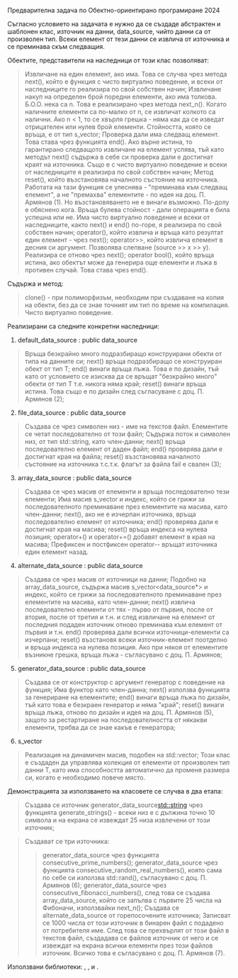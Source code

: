 Предварителна задача по Обектно-ориентирано програмиране 2024

Съгласно условието на задачата е нужно да се създаде абстрактен и шаблонен клас, източник на данни, 
data_source, чийто данни са от произволен тип. Всеки елемент от тези данни се извлича от източника и се
преминава скъм следващия. 

Обектите, представители на наследници от този клас позволяват:
> Извличане на един елемент, ако има. Това се случва чрез метода next(), който е функция с чисто виртуално
поведение, и всеки от наследниците го реализира по свой собствен начин;
> Извличане накуп на определен брой поредни елементи, ако има толкова. Б.О.О. нека са n. Това е реализирано
чрез метода next_n(). Когато наличните елементи са по-малко от n, се извличат колкото са налични. Ако n < 1,
то се хвърля грешка - няма как да се изведат отрицателен или нулев брой елементи. Стойността, която се връща,
е от тип s_vector<T>;
> Проверка дали има следващ елемент. Това става чрез функцията end(). Ако върне истина, то гарантирано 
следващото извличане на елемент успява, тъй като методът next() съдържа в себе си проверка дали е достигнат 
краят на източника. Също е с чисто виртуално поведение и всеки от наследниците я реализира по свой собствен
начин;
> Mетод reset(), който възстановява началното състояние на източника. Работата на тази функция се улеснява -
"преминава към следващ елемент", а не "премахва" елементите - по идея на доц. П. Армянов (1). Но 
възстановяването не е винаги възможно. По-долу е обяснено кога. Връща булева стойност - дали операцията е 
била успешна или не. Има чисто виртуално поведение и всеки от наследниците, както next() и end() по-горе, 
я реализира по свой собствен начин;
> operator(), който извлича и връща като резултат един елемент - чрез next();
> operator>>, който извлича елемент в десния си аргумент. Позволява слепване (source >> x >> y). Реализира 
се отново чрез next();
> operator bool(), който връща истина, ако обектът може да генерира още елементи и лъжа в противен случай.
Това става чрез end().

Съдържа и метод:
> clone() - при полиморфизъм, необходим при създаване на копия на обекти, без да се знае точният им тип по
време на компилация. Чисто виртуално поведение.

Реализирани са следните конкретни наследници:

1. default_data_source : public data_source<T>
> Връща безкрайно много подразбиращо конструирани обекти от типа на данните си;
> next() връща подразбиращо се конструиран обект от тип Т;
> end() винаги връща лъжа. Това е по дизайн, тъй като от условието се изисква да се връщат "безкрайно много"
обекти от тип Т т.е. никога няма край;
> reset() винаги връща истина. Това също е по дизайн след съгласуване с доц. П. Армянов (2);
 
2. file_data_source : public data_source<T>
> Създава се чрез символен низ - име на текстов файл. Елементите се четат последователно от този файл;
> Съдържа поток и символен низ, от тип std::string, като член-данни;
> next() връща последователно елемент от даден файл;
> end() проверява дали е достигнат края на файла;
> reset() възстановява началното състояние на източника т.с.т.к. флагът за файла fail е свален (3);

3. array_data_source : public data_source<T>
> Създава се чрез масив от елементи и връща последователно тези елементи;
> Има масив s_vector<T> и индекс, който се грижи за последователното преминаване през елементите на масива,
като член-данни;
> next(), ако не е изчерпан източника, връща последователно елемент от източника;
> end() проверява дали е достигнат края на масива;
> reset() връща индекса на нулева позиция;
> operator+() и operator+=() добавят елемент в края на масива;
> Префиксен и постфиксен operator-- връщат източника един елемент назад.

4. alternate_data_source : public data_source<T>
> Създава се чрез масив от източници на данни;
> Подобно на array_data_source, съдържа масив s_vector<data_source<T>*> и индекс, който се грижи за последователното 
преминаване през елементите на масива, като член-данни;
> next() извлича последователно елементи от тях - първо от първия, после от втория, после от третия и т.н. и след 
извличане на елемент от последния подаден източник отново преминава към елемент от първия и т.н.
> end() проверява дали всички източници-елементи са изчерпани;
> reset() възстановя всеки източник-елемент поотделно и връща индекса на нулева позиция. Ако при някоя от елементите
възникне грешка, връща лъжа - съгласувано с доц. П. Армянов;

5. generator_data_source : public data_source<T>
> Създава се от конструктор с аргумент генератор с поведение на функция;
> Има функтор като член-данна;
> next() използва функцията за генериране на елементите;
> end() винаги връща лъжа по дизайн, тъй като това е безкраен генератор и няма "край";
> reset() винаги връща лъжа, отново по дизайн и идея на доц. П. Армянов (5), защото за рестартиране на последователността 
от някакви елементи, трябва да се знае какъв е генератора;

6. s_vector<T>
> Реализация на динамичен масив, подобен на std::vector;
> Този клас е създаден да управлява колекция от елементи от произволен тип данни T, като има способността автоматично да 
променя размера си, когато е необходимо повече място.

Демонстрацията за използването на класовете се случва в два етапа:

> Създава се източник generator_data_source<std::string> чрез функцията generate_strings() - всеки низ е с дължина точно 
10 символа и на екрана се извеждат 25 низа извлечени от този източник;

> Създават се три източника:
>> generator_data_source<int> чрез функцията consecutive_prime_numbers();
>> generator_data_source<int> чрез функцията consecutive_random_real_numbers(), която сама по себе си използва std::rand(),
съгласувано с доц. П. Армянов (6);
>> generator_data_source<int> чрез consecutive_fibonacci_numbers(), след това се създава array_data_source<int>, който се
запълва с първите 25 числа на Фибоначи, използвайки next_n();
> Създава се alternate_data_source<int> от горепосочените източника;
> Записват се 1000 числа от този източник в бинарен файл с подадено от потребителя име. След това се прехвърлят от този 
файл в текстов файл, създадава се файлов източник от него и се извеждат на екрана всички елементи през този файлов източник.
Всичко това е съгласувано с доц. П. Армянов (7).

Използвани библиотеки: <iostream>, <fstream>, <stdexcept> и <cstring>.

